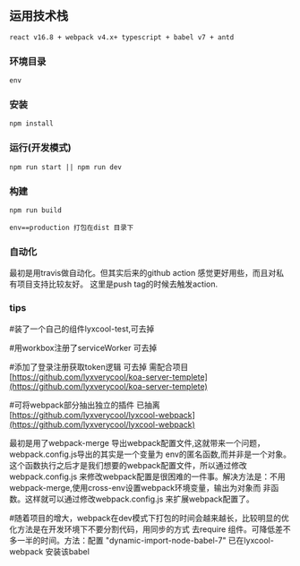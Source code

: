##  运用技术栈

`react v16.8 + webpack v4.x+ typescript + babel v7 + antd`

### 环境目录

`env`

### 安装

`npm install`

### 运行(开发模式)

`npm run start || npm run dev`  

### 构建

`npm run build` 

`env==production 打包在dist 目录下`

### 自动化

最初是用travis做自动化。但其实后来的github action 感觉更好用些，而且对私有项目支持比较友好。
这里是push tag的时候去触发action.

### tips 

#装了一个自己的组件lyxcool-test,可去掉

#用workbox注册了serviceWorker 可去掉

#添加了登录注册获取token逻辑 可去掉 需配合项目
[https://github.com/lyxverycool/koa-server-templete](https://github.com/lyxverycool/koa-server-templete)

#可将webpack部分抽出独立的插件 已抽离 
[https://github.com/lyxverycool/lyxcool-webpack](https://github.com/lyxverycool/lyxcool-webpack)

最初是用了webpack-merge 导出webpack配置文件,这就带来一个问题，webpack.config.js导出的其实是一个变量为
env的匿名函数,而并非是一个对象。这个函数执行之后才是我们想要的webpack配置文件，所以通过修改webpack.config.js
来修改webpack配置是很困难的一件事。解决方法是：不用webpack-merge,使用cross-env设置webpack环境变量，输出为对象而
非函数。这样就可以通过修改webpack.config.js 来扩展webpack配置了。

#随着项目的增大，webpack在dev模式下打包的时间会越来越长，比较明显的优化方法是在开发环境下不要分割代码，用同步的方式
去require 组件。可降低差不多一半的时间。方法：配置 "dynamic-import-node-babel-7" 已在lyxcool-webpack 安装该babel

